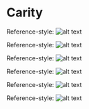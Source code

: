 # Carity

Reference-style: 
![alt text][image1]

Reference-style: 
![alt text][image2]

Reference-style: 
![alt text][image3]

Reference-style: 
![alt text][image4]

Reference-style: 
![alt text][image5]

Reference-style: 
![alt text][image6]

[image1]: https://github.com/scollet1/scollet1.github.io/blob/master/images/Screen%20Shot%202017-09-26%20at%203.15.40%20PM.png "Opening Screen"

[image2]: https://github.com/scollet1/scollet1.github.io/blob/master/images/Screen%20Shot%202017-09-26%20at%201.47.12%20PM.png "Opening Screen"

[image3]: https://github.com/scollet1/scollet1.github.io/blob/master/images/Screen%20Shot%202017-09-26%20at%201.47.18%20PM.png

[image4]: https://github.com/scollet1/scollet1.github.io/blob/master/images/Screen%20Shot%202017-09-26%20at%201.47.23%20PM.png

[image5]: https://github.com/scollet1/scollet1.github.io/blob/master/images/Screen%20Shot%202017-09-26%20at%201.47.30%20PM.png

[image6]: https://github.com/scollet1/scollet1.github.io/blob/master/images/Screen%20Shot%202017-09-26%20at%201.47.40%20PM.png

